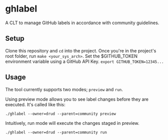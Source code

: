 # ghlabel
A CLT to manage GitHub labels in accordance with community guidelines.
## Setup
Clone this repository and `cd` into the project. Once you're in the project's root folder, run `make <your_sys_arch>`.
Set the $GITHUB_TOKEN environment variable using a GitHub API Key.
`export GITHUB_TOKEN=12345...`
## Usage
The tool currently supports two modes; `preview` and `run`.

Using preview mode allows you to see label changes before they are executed. It's called like this:
```
./ghlabel --owner=drud --parent=community preview
```
Intuitively, run mode will execute the changes staged in preview.
```
./ghlabel --owner=drud --parent=community run
```